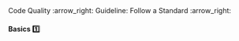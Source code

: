 <link rel="stylesheet" href="{{baseUrl}}/css/textbook.css">

<div class="website-content">

<div id="path">Code Quality :arrow_right: Guideline: Follow a Standard :arrow_right:</div>

<div id="title">

#### Basics :one: 

</div>

<div id="body">

<panel header="Basic Indentation"
    type="seamless" alt="indentation">
  <include src="../../../java/style/rule-basicIndentation/index.md#main" />
</panel>
<panel header="Line Length"
    type="seamless" alt="line length">
  <include src="../../../java/style/rule-lineLength/index.md#main" />
</panel>

</div>

</div>